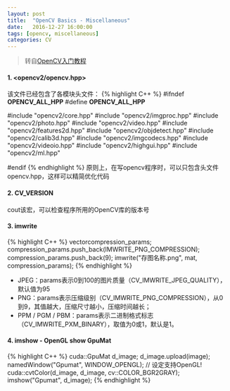 ```yaml
---
layout: post
title:  "OpenCV Basics - Miscellaneous"
date:   2016-12-27 16:00:00
tags: [opencv, miscellaneous]
categories: CV
---
```


> 转自[OpenCV入门教程](http://blog.csdn.net/poem_qianmo/article/details/19925819)

#### 1. <opencv2/opencv.hpp>
该文件已经包含了各模块头文件：
{% highlight C++ %}
#ifndef __OPENCV_ALL_HPP__
#define __OPENCV_ALL_HPP__

#include "opencv2/core.hpp"
#include "opencv2/imgproc.hpp"
#include "opencv2/photo.hpp"
#include "opencv2/video.hpp"
#include "opencv2/features2d.hpp"
#include "opencv2/objdetect.hpp"
#include "opencv2/calib3d.hpp"
#include "opencv2/imgcodecs.hpp"
#include "opencv2/videoio.hpp"
#include "opencv2/highgui.hpp"
#include "opencv2/ml.hpp"

#endif
{% endhighlight %}
原则上，在写opencv程序时，可以只包含头文件opencv.hpp，这样可以精简优化代码

#### 2. CV_VERSION
cout该宏，可以检查程序所用的OpenCV库的版本号

#### 3. imwrite
{% highlight C++ %}
vector<int>compression_params;
compression_params.push_back(IMWRITE_PNG_COMPRESSION);
compression_params.push_back(9);
imwrite("存图名称.png", mat, compression_params);
{% endhighlight %}
* JPEG：params表示0到100的图片质量（CV_IMWRITE_JPEG_QUALITY），默认值为95
* PNG：params表示压缩级别（CV_IMWRITE_PNG_COMPRESSION），从0到9，其值越大，压缩尺寸越小，压缩时间越长；
* PPM / PGM / PBM：params表示二进制格式标志（CV_IMWRITE_PXM_BINARY），取值为0或1，默认是1。

#### 4. imshow - OpenGL show GpuMat
{% highlight C++ %}
cuda::GpuMat d_image;
d_image.upload(image);
namedWindow("Gpumat", WINDOW_OPENGL);  // 设定支持OpenGL!
cuda::cvtColor(d_image, d_image, cv::COLOR_BGR2GRAY);
imshow("Gpumat", d_image);
{% endhighlight %}
